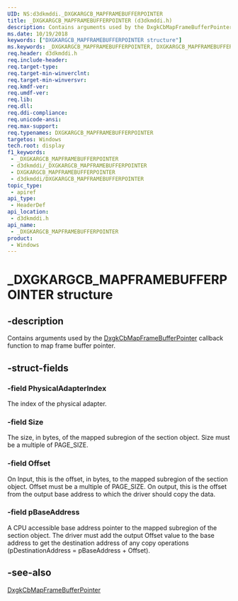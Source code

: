 ```yaml
---
UID: NS:d3dkmddi._DXGKARGCB_MAPFRAMEBUFFERPOINTER
title: _DXGKARGCB_MAPFRAMEBUFFERPOINTER (d3dkmddi.h)
description: Contains arguments used by the DxgkCbMapFrameBufferPointer callback function to map frame buffer pointer.
ms.date: 10/19/2018
keywords: ["DXGKARGCB_MAPFRAMEBUFFERPOINTER structure"]
ms.keywords: _DXGKARGCB_MAPFRAMEBUFFERPOINTER, DXGKARGCB_MAPFRAMEBUFFERPOINTER, *INOUT_PDXGKARGCB_MAPFRAMEBUFFERPOINTER
req.header: d3dkmddi.h
req.include-header: 
req.target-type: 
req.target-min-winverclnt: 
req.target-min-winversvr: 
req.kmdf-ver: 
req.umdf-ver: 
req.lib: 
req.dll: 
req.ddi-compliance: 
req.unicode-ansi: 
req.max-support: 
req.typenames: DXGKARGCB_MAPFRAMEBUFFERPOINTER
targetos: Windows
tech.root: display
f1_keywords:
 - _DXGKARGCB_MAPFRAMEBUFFERPOINTER
 - d3dkmddi/_DXGKARGCB_MAPFRAMEBUFFERPOINTER
 - DXGKARGCB_MAPFRAMEBUFFERPOINTER
 - d3dkmddi/DXGKARGCB_MAPFRAMEBUFFERPOINTER
topic_type:
 - apiref
api_type:
 - HeaderDef
api_location:
 - d3dkmddi.h
api_name:
 - _DXGKARGCB_MAPFRAMEBUFFERPOINTER
product:
 - Windows
---
```


# _DXGKARGCB_MAPFRAMEBUFFERPOINTER structure


## -description

Contains arguments used by the [DxgkCbMapFrameBufferPointer](nc-d3dkmddi-dxgkcb_mapframebufferpointer.md) callback function to map frame buffer pointer.

## -struct-fields

### -field PhysicalAdapterIndex

The index of the physical adapter.

### -field Size

The size, in bytes, of the mapped subregion of the section object. Size must be a multiple of PAGE_SIZE.

### -field Offset

On Input, this is the offset, in bytes, to the mapped subregion of the section object. Offset must be a multiple of PAGE_SIZE. On output, this is the offset from the output base address to which the driver should copy the data.

### -field pBaseAddress

A CPU accessible base address pointer to the mapped subregion of the section object. The driver must add the output Offset value to the base address to get the destination address of any copy operations (pDestinationAddress = pBaseAddress + Offset).

## -see-also

[DxgkCbMapFrameBufferPointer](nc-d3dkmddi-dxgkcb_mapframebufferpointer.md)

